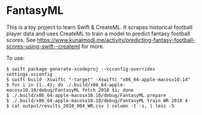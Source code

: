 # FantasyML

This is a toy project to learn Swift & CreateML. It scrapes historical football player data and uses CreateML to train a model to predict fantasy football scores. See https://www.kunalmodi.me/activity/predicting-fantasy-football-scores-using-swift--createml for more. 

To use:
```
$ swift package generate-xcodeproj --xcconfig-overrides settings.xcconfig
$ swift build -Xswiftc "-target" -Xswiftc "x86_64-apple-macosx10.14"
$ for i in {1..4}; do ./.build/x86_64-apple-macosx10.10/debug/FantasyML fetch 2018 $i; done
$ ./.build/x86_64-apple-macosx10.10/debug/FantasyML prepare
$ ./.build/x86_64-apple-macosx10.10/debug/FantasyML train WR 2018 4
$ cat output/results_2018_004_WR.csv | column -t -s, | less -S
```
